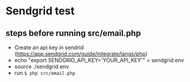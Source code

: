 # Sendgrid test

## steps before running src/email.php
- Create an api key in sendrid (https://app.sendgrid.com/guide/integrate/langs/php)
- echo "export SENDGRID_API_KEY='YOUR_API_KEY'" > sendgrid.env
- source ./sendgrid.env
- run `$ php src/email.php` 